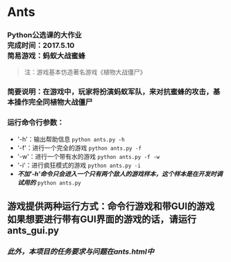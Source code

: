 # Ants

### Python公选课的大作业<br/>完成时间：2017.5.10<br/>简易游戏：蚂蚁大战蜜蜂<br/>

>注：游戏基本仿造著名游戏《植物大战僵尸》

### 简要说明：在游戏中，玩家将扮演蚂蚁军队，来对抗蜜蜂的攻击，基本操作完全同植物大战僵尸<br/>

### 运行命令行参数：

* '-h'：输出帮助信息
`python ants.py -h`
* '-f'：进行一个完全的游戏
`python ants.py -f`
* '-w'：进行一个带有水的游戏
`python ants.py -f -w`
* '-i'：进行疯狂模式的游戏
`python ants.py -i`
* ***不加'-h'命令只会进入一个只有两个敌人的游戏样本，这个样本是在开发时调试用的***
`python ants.py`

## 游戏提供两种运行方式：命令行游戏和带GUI的游戏<br/>如果想要进行带有GUI界面的游戏的话，请运行ants_gui.py

### ***此外，本项目的任务要求与问题在ants.html中***